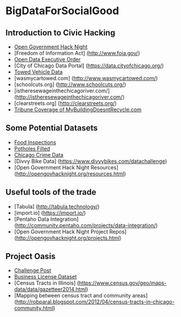 # BigDataForSocialGood

## Introduction to Civic Hacking
* [Open Government Hack Night](http://opengovhacknight.org/index.html)
* [Freedom of Information Act] (http://www.foia.gov/)
* [Open Data Executive Order](http://www.cityofchicago.org/city/en/narr/foia/open_data_executiveorder.html)
* [City of Chicago Data Portal] (https://data.cityofchicago.org/)
* [Towed Vehicle Data](https://data.cityofchicago.org/Transportation/Towed-Vehicles/ygr5-vcbg)
* [wasmycartowed.com] (http://www.wasmycartowed.com/)
* [schoolcuts.org] (http://www.schoolcuts.org/)
* [istheresewageinthechicagoriver.com/] (http://istheresewageinthechicagoriver.com/)
* [clearstreets.org] (http://clearstreets.org/)
* [Tribune Coverage of MyBuildingDoesntRecycle.com](http://www.chicagotribune.com/business/ct-confidential-recycling-shaming-0426-biz-20150424-column.html)

## Some Potential Datasets
* [Food Inspections](https://data.cityofchicago.org/Health-Human-Services/Food-Inspections/4ijn-s7e5)
* [Potholes Filled](https://data.cityofchicago.org/Service-Requests/Potholes-Patched-Last-Seven-Days/xpdx-8ivx)
* [Chicago Crime Data](https://data.cityofchicago.org/Public-Safety/Crimes-2001-to-present/ijzp-q8t2)
* [Divvy Bike Data] (https://www.divvybikes.com/datachallenge)
* [Open Government Hack Night Resources] (http://opengovhacknight.org/resources.html)

## Useful tools of the trade
* [Tabula] (http://tabula.technology/)
* [import.io] (https://import.io/)
* [Pentaho Data Integration] (http://community.pentaho.com/projects/data-integration/)
* [Open Government Hack Night Project Repos] (http://opengovhacknight.org/projects.html)

## Project Oasis
* [Challenge Post](http://challengepost.com/software/oasis)
* [Business License Dataset](https://data.cityofchicago.org/Community-Economic-Development/Business-Licenses/r5kz-chrr)
* [Census Tracts in Illinois] (https://www.census.gov/geo/maps-data/data/gazetteer2014.html)
* [Mapping between census tract and community areas] (http://robparal.blogspot.com/2012/04/census-tracts-in-chicago-community.html)


